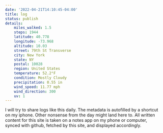 ```yaml
---
date: '2022-04-21T14:10:45-04:00'
title: log
status: publish
details:
    miles_walked: 1.5
    steps: 1944
    latitude: 40.778
    longitude: -73.968
    altitude: 10.03
    street: 79th St Transverse
    city: New York
    state: NY
    postal: 10028
    region: United States
    temperature: 52.2°F
    condition: Mostly Cloudy
    precipitation: 0.55 in
    wind_speed: 11.77 mph
    wind_direction: 300
    uv: 1
---
```


I will try to share logs like this daily. The metadata is autofilled by a shortcut on my iphone. Other nonsense from the day might land here to. All written content for this site is taken on a notes app on my phone or computer, synced with github, fetched by this site, and displayed accordingly.
